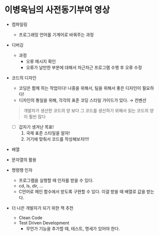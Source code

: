 # 이병욱님의 사전동기부여 영상

- 컴파일링
    - 프로그래밍 언어를 기계어로 바꿔주는 과정
- 디버깅
    - 과정
      - 오류 메시지 확인
      - 오류가 날만한 부분에 대해서 차근차근 프로그램 수행 후 오류 수정
- 코드의 디자인
    - 코딩은 함께 하는 작업이다! 나중을 위해서, 팀을 위해서 좋은 디자인이 필요하다!
    - 디자인의 통일을 위해, 각각의 표준 코딩 스타일 가이드가 있다. → 컨벤션

    > 개발자가 생산한 코드의 양 보다 그 코드를 생산하기 위해서 읽는 코드의 양이 훨씬 많다

    - [ ] 갑자기 생겨난 목표!
      1. 국제 표준 스타일을 알자!
      2. 거기에 맞춰서 코드를 작성해보자!!!!
- 배열
- 문자열의 활용
- 명령행 인자
    - 프로그램을 실행할 때 인자를 받을 수 있다.
    - cd, ls, dir, ...
    - C언어로 메인 함수에서 받도록 구현할 수 있다. 이걸 받을 때 배열로 값을 받는다.
- 더 나은 개발자가 되기 위한 책 추천
    - Clean Code
    - Test Driven Development
        - 무언가 기능을 추가할 때, 테스트, 명세가 있어야 한다.
